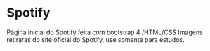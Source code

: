# Spotify
Página inicial do Spotify feita com bootstrap 4 /HTML/CSS
Imagens retiraras do site oficial do Spotify, use somente para estudos.
